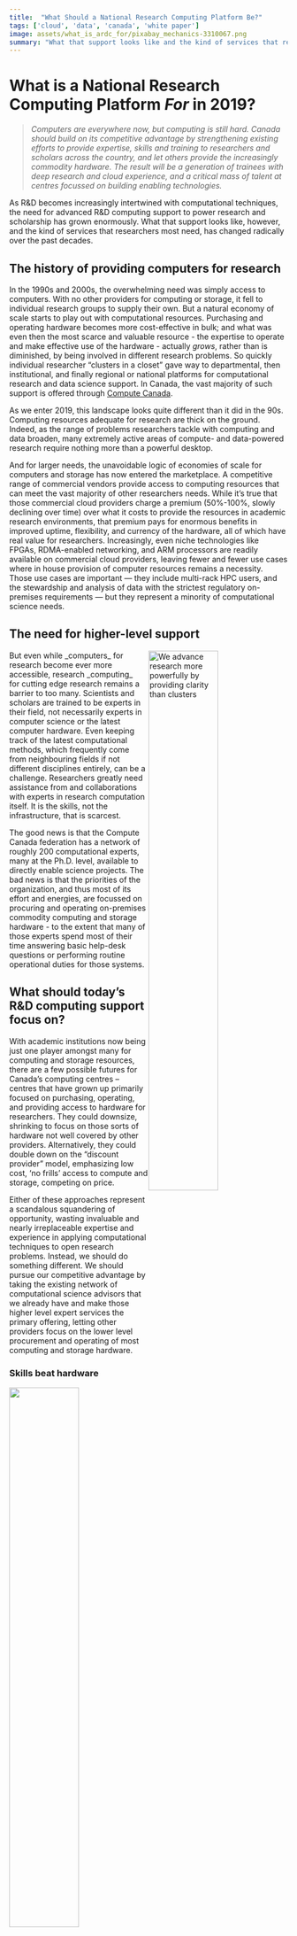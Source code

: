 ```yaml
---
title:  "What Should a National Research Computing Platform Be?"
tags: ['cloud', 'data', 'canada', 'white paper']
image: assets/what_is_ardc_for/pixabay_mechanics-3310067.png
summary: "What that support looks like and the kind of services that researchers most need, has changed radically over the past decades"
---
```


# What is a National Research Computing Platform _For_ in 2019?

> _Computers are everywhere now, but computing is still hard. Canada
> should build on its competitive advantage by
> strengthening existing efforts to provide
> expertise, skills and training to researchers and
> scholars across the country, and let others provide the increasingly
> commodity hardware.  The result will be a generation of trainees
> with deep research and cloud experience, and a critical mass of
> talent at centres focussed on building enabling technologies._

As R&D becomes increasingly intertwined with computational techniques,
the need for advanced R&D computing support to power research and
scholarship has grown enormously.  What that support looks like,
however, and the kind of services that researchers most need, has
changed radically over the past decades.

## The history of providing computers for research

In the 1990s and 2000s, the overwhelming need was simply access to
computers.  With no other providers for computing or storage, it
fell to individual research groups to supply their own.  But a
natural economy of scale starts to play out with computational
resources.  Purchasing and operating hardware becomes more
cost-effective in bulk; and what was even then the most scarce and
valuable resource - the expertise to operate and make effective use
of the hardware - actually _grows_, rather than is diminished, by
being involved in different research problems.  So quickly individual
researcher &ldquo;clusters in a closet&rdquo; gave way to departmental, then
institutional, and finally regional or national platforms for
computational research and data science support.  In Canada, the
vast majority of such support is offered through [Compute
Canada](https://www.computecanada.ca).

As we enter 2019, this landscape looks quite different than it did
in the 90s.  Computing resources adequate for research are thick
on the ground.  Indeed, as the range of problems researchers tackle
with computing and data broaden, many extremely active areas of
compute- and data-powered research require nothing more than a
powerful desktop.

And for larger needs, the unavoidable logic of economies of scale
for computers and storage has now entered the marketplace.  A
competitive range of commercial vendors provide access to
computing resources that can meet the vast majority of other
researchers needs.  While it’s true that those commercial cloud
providers charge a premium (50%-100%, slowly declining over time)
over what it costs to provide the resources in academic research
environments, that premium pays for enormous benefits in improved
uptime, flexibility, and currency of the hardware, all of which
have real value for researchers.  Increasingly, even niche technologies
like FPGAs, RDMA-enabled networking, and ARM processors are readily
available on commercial cloud providers, leaving fewer and fewer
use cases where in house provision of computer resources remains a
necessity.  Those use cases are important — they include 
multi-rack HPC users, and the stewardship and analysis
of data with the strictest regulatory on-premises requirements —
but they represent a minority of computational science needs.

## The need for higher-level support

<img style="float: right; width: 50%" src="/assets/what_is_ardc_for/shutterstock_clarity.jpg" alt="We advance research more powerfully by providing clarity than clusters" />
But even while _computers_ for research become ever more accessible,
research _computing_ &nbsp; for cutting edge research remains a barrier to too many.  Scientists and scholars are trained to be experts in
their field, not necessarily experts in computer science or the
latest computer hardware.  Even keeping track of the latest
computational methods, which frequently come from neighbouring
fields if not different disciplines entirely, can be a challenge.
Researchers greatly need assistance from and collaborations with
experts in research computation itself.  It is the skills, not the
infrastructure, that is scarcest.

The good news is that the Compute Canada federation has a network
of roughly 200 computational experts, many at the Ph.D. level,
available to directly enable science projects.  The bad news is that
the priorities of the organization, and thus most of its effort and
energies, are focussed on procuring and operating on-premises commodity
computing and storage hardware - to the extent that many of those
experts spend most of their time answering basic help-desk
questions or performing routine operational duties for those systems.

## What should today’s R&D computing support focus on?

With academic institutions now being just one player amongst
many for computing and storage resources, there are a few possible
futures for Canada’s computing centres &ndash; centres that have 
grown up primarily
focused on purchasing, operating, and providing access to hardware 
for researchers.  They could downsize, shrinking to focus on those
sorts of hardware not well covered by other providers.  Alternatively,
they could double down on the &ldquo;discount provider&rdquo; model,
emphasizing low cost, &lsquo;no frills&rsquo; access to compute and
storage, competing on price.

Either of these approaches represent a scandalous squandering of
opportunity, wasting invaluable and nearly irreplaceable expertise
and experience in applying computational techniques to open research
problems.   Instead, we should do something different.  We should
pursue our competitive advantage by taking the existing network of
computational science advisors that we already have and make those
higher level expert services the primary offering, letting other
providers focus on the lower level procurement and operating of
most computing and storage hardware.

### Skills beat hardware

<img style="float: right; width: 50%" src="/assets/what_is_ardc_for/pixabay_mechanics-3310067.png" />

The goal of a research computing support platform is to enable
research, and to help develop the next generation of research talent.
Knowledge transfer and skills development are by far the most
valuable work that a computing team can to to meet those goals -
because skills have longest lasting impact, because it addresses 
real needs in Canada’s R&D ecosystem, and simply because no one 
else can do it at scale.

First, deep training with research methods pay
long-lasting dividends. Even in a rapidly changing fields like data 
and computational science, skills and experience don't depreciate the
way computing hardware does.  New methods come, but old methods don't
really go; and fluency in the previous generation of methods makes
learning &ndash; or even creating &ndash; those newer methods easier.

And it's actually even better than that, because not only do the
skills that come from that research experience and training remain
useful in their field for long periods from time, they transfer
to other disiplines extremely well.  Methods for solving equations,
or pulling information out of data, have strong relationships with
each other and can often be applied with modest modifications to 
problems well outside the fields in which they were first developed.
These broad areas of effort - Data Science, Informatics, 
Simulation Science, and the Data Engineering or cloud computing
tools needed for them - are enabling research technologies which 
can empower research in many fields.  And there lies the second
reason for the importance of the skills devevelopment; these
research-enabling technologies are areas in which Canada
currently lags.  A recent report on the 
[State of Science and Technology and Industrial R&D](http://new-report.scienceadvice.ca/assets/report/Competing_in_a_Global_Innovation_Economy_FullReport_EN.pdf) specifically calls out &ldquo;enabling technologies&rdquo;
as a current area of weakness for Canada which is holding high
impact research in other areas back.  Focussing on such highly
transferrable skills and talent development in our research computing
platform would help build a critical mass of such expertise both
in the research computing centres themselves and in the community as
a whole.

Finally, there just aren’t other options for providing high-level
data and computational science collaboration and training to Canada’s
scholars and researchers consistently and across disciplines.  We in the
research community know that availability of a collaborator with
complementary interests and skills can make the difference between
a research project happening or not.  Unlike access to commodity
computing hardware, the skills involved in making sure researchers
have access to the best methods for their research, and in training
emerging research talent in the computational side of their discipline,
are very much not commodity skills, and cannot be purchased or rented
from somewhere else.

### The cloud premium is a price worth paying

<img style="float: right; width: 50%;" src="/assets/what_is_ardc_for/pixabay_cloud-computing-2001090.jpg" />

The benefits of further efforts in skills development and training
are fairly clear, and this alone would justify redirecting some
effort from hardware to research services, and using comercial 
cloud providers to fill the gap. But having substantial commercial
cloud resources available for researchers is worthwhile on its own merits.

Firstly, cloud provides more flexibility for rapidly changing research.
The resource mix can be much broader and change much more rapidly
than traditional procurement cycles would allow; what’s more, those
changes can be in response to demonstrated researcher needs, rather
than making predictions and assumptions about the next five years
based on existing research users.  Like owning systems, dynamically
taking advantage of this flexibility requires top operational staff.
And the uptime availability and hardware currency of these resources
will generally be significantly better than what can be provided in
house.

Secondly, trainees and staff benefit from gaining extremely relevant 
commercial cloud expertise.  This goes back to skills development
a bit, but in this case it's the system tools &ndash; the experience
working with commercial cloud services and building data systems 
solutions using them &ndash; that are valuable in and of themselves,
and will be attractive skills to have in whatever career they
move on to.

Finally, commercial engagement can proceed much more smoothly, and
be more attractive from the point of view of the commercial partner,
when the collaboration happens in the commercial cloud. The success
of efforts like [Uber Cloud](https://www.theubercloud.com) provides
some validation of this.  Most companies that would participate in such
engagement either already have or are planning commercial cloud projects,
and are likely more comfortable with such offerings that using 
academic systems.

## How to proceed

Making significant changes to priorities and indeed how we 
provision basic services can seem daunting.  It may not seem clear
how to get there from here, but there are some basic approaches
and guidelines that can help.

**No need to do it all at once**
: This is a change that can and should be made incrementally.  A 
team can be quite straightforwardly trained at a new,
small, &ldquo;national site&rdquo; to provide access to a slowly
growing range of cloud resources.  This can start as a modestly
scaled pilot, expanding in response to researcher needs.

**Make the hardware you own really count by advancing the mission**
: Many hardware needs are readily outsourceable, whether to commerical
entities or by &ldquo;buying in&rdquo; with other academic R&D 
computing partners.  However, some resources will likely stay in-house.
The way to choose is to ensure that every decision to own
rapidly-depreciating, expensive-to-operate equipment directly
supports the mission of excellent research support and research skills
development.  In-house equipment should be significantly better
at that mission than what can be procured from elsewhere.  That
may mean making cutting-edge infrastructure that is
in itself publication worthy, or buying still-prototype 
experimental systems to evaluate, and to build and share expertise
on.

**Use the right tools for the job**
: Helpdesk requests and fixing software bugs both
are short-term tasks that benefit from a &ldquo;ticket tracking&rdquo;
approach; an issue is identified, someone fixes it and 
&ldquo;closes&rdquo; the ticket, and the faster the ticket is closed,
the better the service was.  That isn't the right way to think about
higher-level services like collaborations and knowledge transfer,
and using tools for one to manage interactions like the other distorts
both the tool and the interactions.  Consulting firms use case
managment software, not ticket trackers, to manage engagements,
and use the effectiveness of the collaboration rather than the duration
of the engagement to judge success.  Since interactions with the
researchers are vitally important to the success of the mission,
the best available case management software (and helpdesk software where
appropriate) should be used.

**Make the expertise really count by building a unified national team**
: Once the right tools are in place, other lessons can be learned
from successful consultancies.  The most successful collaborations
will combine staff from across the country with the appropriate 
expertise, and staff that are local to the researcher.  To achieve
that, the computational experts across the country must be able
to find each other, self-assemble into teams as needed, and collaborate
seamlessly.  While the technical infratructure for this exists,
the organizational incentives are still for staff at a site to support 
primarily &ldquo;their&rdquo; researchers.  Such siloing is completely
counter to supporting national research.

## Summary

<img style="float: right; width: 50%" src="/assets/what_is_ardc_for/shutterstock_collaboration.jpg" />

The goal of a research computing support platform - any research
support resource, really - is to enable research, and to help develop
the next generation of research talent.  With that primary mission
in mind, the reasons for focussing the time and effort of computational
science experts on collaboration and skills development rather than
operating commodity hardware could not be clearer:

* Collaboration across disciplines - domain science and computational/data expertise - enables better Canadian research;
* Computational and data skills maintain their value, while hardware rapidly depreciates; and
* Building a critical mass of expertise and talent focussed on emerging data science and computational methods will strengthen Canadian competitiveness not just in research but in innovation.

There are costs to this approach; it will cost somewhat more to
have someone else run much of that hardware.  But even those costs
have upsides:

* Cloud provides more flexibility for rapidly changing research; capability mixes and system configurations can be changed much faster than hardware procurement cycles;
* Commercial cloud infrastructure provides much better uptime and currency for researchers; 
* Both the computational experts and the research trainees benefit from gaining extremely relevant cloud expertise that will benefit them in any future career; and
* Industrial engagement will be much more straightforward around 
commercial cloud providers than academic infrastructure.

The prospect of moving to such a different service model may seem
daunting, but it needn’t be:

* Move one step at a time, with a new, small, “national site” being a collection of cloud resources;
* Not all hardware can be outsourced; make what you do retain an ownership stake in count by having it be best-in-class, enable experimentation and development of new approaches, or otherwise having owning it rather than renting it _directly_ advance the mission; 
* Choose the best possible tools for staff/researcher interactions; and
* Build the best possible computational science team by having them collaborate internally, as well, and ensuring researchers and trainees get the most relevant help and collaboration possible.

These changes will not be easy; they will require participation from
funders, staff, researchers, and all stakeholders.  But the research
computing world of today is not that of the 1990s, and how we support
computational research should take advantage of that.

Images courtesy of [shutterstock](https://www.shutterstock.com/home) and [pixabay](https://pixabay.com), used under license
